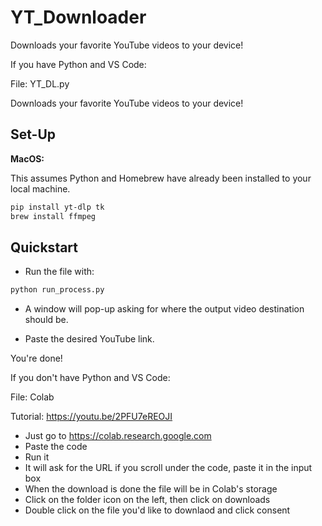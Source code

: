 # YT_Downloader

Downloads your favorite YouTube videos to your device!

If you have Python and VS Code:

File: YT_DL.py

Downloads your favorite YouTube videos to your device!

## Set-Up

**MacOS:**

This assumes Python and Homebrew have already been installed to your local machine. 

```sh
pip install yt-dlp tk
brew install ffmpeg
```

## Quickstart

- Run the file with: 
  
```sh
python run_process.py
```

- A window will pop-up asking for where the output video destination should be.

- Paste the desired YouTube link.

You're done!

If you don't have Python and VS Code:

File: Colab

Tutorial: https://youtu.be/2PFU7eREOJI

- Just go to https://colab.research.google.com
- Paste the code
- Run it
- It will ask for the URL if you scroll under the code, paste it in the input box
- When the download is done the file will be in Colab's storage
- Click on the folder icon on the left, then click on downloads
- Double click on the file you'd like to downlaod and click consent

